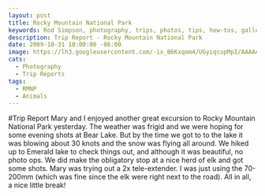```yaml
---
layout: post
title: Rocky Mountain National Park
keywords: Rod Simpson, photography, trips, photos, tips, how-tos, galleries, gallery
description: Trip Report - Rocky Mountain National Park
date: 2009-10-31 18:00:00 -06:00
image: https://lh3.googleusercontent.com/-ix_B6Kxqom4/UGyiqcupMpI/AAAAAAAAAPc/cycJhEl2erM/s640/untitled-2.jpg
cats:
  - Photography
  - Trip Reports
tags:
  - RMNP
  - Animals
---
```


#Trip Report
Mary and I enjoyed another great excursion to Rocky Mountain National Park yesterday.  The weather was frigid and we were hoping for some evening shots at Bear Lake.  But by the time we got to to the lake it was blowing about 30 knots and the snow was flying all around.  We hiked up to Emerald lake to check things out, and although it was beautiful, no photo ops.  We did make the obligatory stop at a nice herd of elk and got some shots.   Mary was trying out a 2x tele-extender.  I was just using the 70-200mm (which was fine since the elk were right next to the road).  All in all, a nice little break!